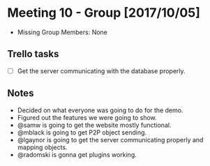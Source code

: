 # Meeting 10 - Group [2017/10/05]
- Missing Group Members: None

## Trello tasks
- [ ] Get the server communicating with the database properly.

## Notes
- Decided on what everyone was going to do for the demo.
- Figured out the features we were going to show.
- @samw is going to get the website mostly functional.
- @mblack is going to get P2P object sending.
- @lgaynor is going to get the server communicating properly and mapping objects.
- @radomski is gonna get plugins working.
